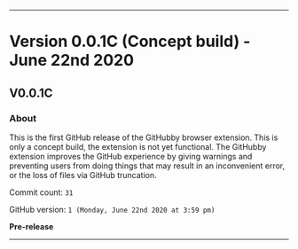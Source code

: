 ***

# Version 0.0.1C (Concept build) - June 22nd 2020

## V0.0.1C

### About

This is the first GitHub release of the GitHubby browser extension. This is only a concept build, the extension is not yet functional. The GitHubby extension improves the GitHub experience by giving warnings and preventing users from doing things that may result in an inconvenient error, or the loss of files via GitHub truncation.

Commit count: `31`

GitHub version: `1 (Monday, June 22nd 2020 at 3:59 pm)`

**Pre-release**

***
